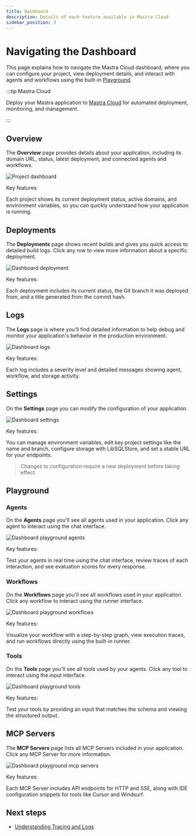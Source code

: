 ```yaml
---
title: Dashboard
description: Details of each feature available in Mastra Cloud
sidebar_position: 3
---
```


# Navigating the Dashboard

This page explains how to navigate the Mastra Cloud dashboard, where you can configure your project, view deployment details, and interact with agents and workflows using the built-in [Playground](/docs/mastra-cloud/dashboard#playground).

:::tip Mastra Cloud

Deploy your Mastra application to [Mastra Cloud](https://mastra.ai/cloud) for automated deployment, monitoring, and management.

:::

## Overview

The **Overview** page provides details about your application, including its domain URL, status, latest deployment, and connected agents and workflows.

![Project dashboard](/img/mastra-cloud/mastra-cloud-project-dashboard.jpg)

Key features:

Each project shows its current deployment status, active domains, and environment variables, so you can quickly understand how your application is running.

## Deployments

The **Deployments** page shows recent builds and gives you quick access to detailed build logs. Click any row to view more information about a specific deployment.

![Dashboard deployment](/img/mastra-cloud/mastra-cloud-dashboard-deployments.jpg)

Key features:

Each deployment includes its current status, the Git branch it was deployed from, and a title generated from the commit hash.

## Logs

The **Logs** page is where you'll find detailed information to help debug and monitor your application's behavior in the production environment.

![Dashboard logs](/img/mastra-cloud/mastra-cloud-dashboard-logs.jpg)

Key features:

Each log includes a severity level and detailed messages showing agent, workflow, and storage activity.

## Settings

On the **Settings** page you can modify the configuration of your application.

![Dashboard settings](/img/mastra-cloud/mastra-cloud-dashboard-settings.jpg)

Key features:

You can manage environment variables, edit key project settings like the name and branch, configure storage with LibSQLStore, and set a stable URL for your endpoints.

> Changes to configuration require a new deployment before taking effect.

## Playground

### Agents

On the **Agents** page you'll see all agents used in your application. Click any agent to interact using the chat interface.

![Dashboard playground agents](/img/mastra-cloud/mastra-cloud-dashboard-playground-agents.jpg)

Key features:

Test your agents in real time using the chat interface, review traces of each interaction, and see evaluation scores for every response.

### Workflows

On the **Workflows** page you'll see all workflows used in your application. Click any workflow to interact using the runner interface.

![Dashboard playground workflows](/img/mastra-cloud/mastra-cloud-dashboard-playground-workflows.jpg)

Key features:

Visualize your workflow with a step-by-step graph, view execution traces, and run workflows directly using the built-in runner.

### Tools

On the **Tools** page you'll see all tools used by your agents. Click any tool to interact using the input interface.

![Dashboard playground tools](/img/mastra-cloud/mastra-cloud-dashboard-playground-tools.jpg)

Key features:

Test your tools by providing an input that matches the schema and viewing the structured output.

## MCP Servers

The **MCP Servers** page lists all MCP Servers included in your application. Click any MCP Server for more information.

![Dashboard playground mcp servers](/img/mastra-cloud/mastra-cloud-dashboard-playground-mcpservers.jpg)

Key features:

Each MCP Server includes API endpoints for HTTP and SSE, along with IDE configuration snippets for tools like Cursor and Windsurf.

## Next steps

- [Understanding Tracing and Logs](/docs/mastra-cloud/observability)
